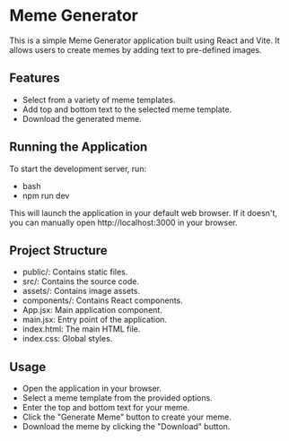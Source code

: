 # Meme Generator
This is a simple Meme Generator application built using React and Vite. It allows users to create memes by adding text to pre-defined images.

## Features
* Select from a variety of meme templates.
* Add top and bottom text to the selected meme template.
* Download the generated meme.

## Running the Application
To start the development server, run:

* bash
* npm run dev
  
This will launch the application in your default web browser. If it doesn't, you can manually open http://localhost:3000 in your browser.

## Project Structure
* public/: Contains static files.
* src/: Contains the source code.
* assets/: Contains image assets.
* components/: Contains React components.
* App.jsx: Main application component.
* main.jsx: Entry point of the application.
* index.html: The main HTML file.
* index.css: Global styles.
  
## Usage
* Open the application in your browser.
* Select a meme template from the provided options.
* Enter the top and bottom text for your meme.
* Click the "Generate Meme" button to create your meme.
* Download the meme by clicking the "Download" button.
